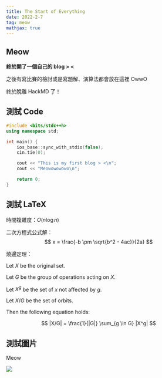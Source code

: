```yaml
---
title: The Start of Everything
date: 2022-2-7
tag: meow
mathjax: true
---
```


## Meow

**終於開了一個自己的 blog > <**

之後有寫比賽的檢討或是寫題解、演算法都會放在這裡 OwwO

終於脫離 HackMD 了！

## 測試 Code

```cpp
#include <bits/stdc++h>
using namespace std;

int main() {
    ios_base::sync_with_stdio(false);
    cin.tie(0);

    cout << "This is my first blog > <\n";
    cout << "Meowowowowo\n";

    return 0;
}
```

## 測試 LaTeX


時間複雜度：$O(n \log n)$


二次方程式公式解：
$$
x = \frac{-b \pm \sqrt{b^2 - 4ac}}{2a}
$$


燒邊定理：

Let $X$ be the original set.

Let $G$ be the group of operations acting on $X$.

Let $X^g$ be the set of $x$ not affected by $g$.

Let $X/G$ be the set of orbits.

Then the following equation holds:

$$
|X/G| = \frac{1}{|G|} \sum_{g \in G} |X^g|
$$


## 測試圖片

Meow

![](./Meowww.jpg)
